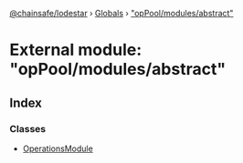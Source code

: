 [@chainsafe/lodestar](../README.md) › [Globals](../globals.md) › ["opPool/modules/abstract"](_oppool_modules_abstract_.md)

# External module: "opPool/modules/abstract"

## Index

### Classes

* [OperationsModule](../classes/_oppool_modules_abstract_.operationsmodule.md)
